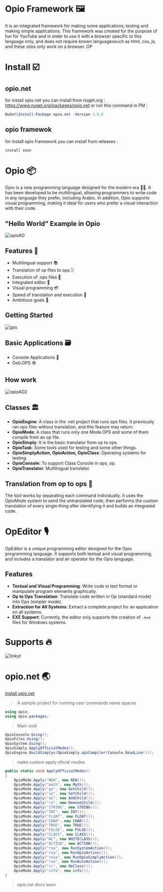 # Opio Framework 🖼️
It is an integrated framework for making some applications, testing and making simple applications. This framework was created for the purpose of fun for YouTube and in order to use it with a browser specific to this language only, and does not require known languages ​​such as html, css, js, and these sites only work on a browser. OP

# Install ☑️
## opio.net
for install opio.net you can install from nuget.org :
https://www.nuget.org/packages/opio.net or run this command in PM :
```PowerShell
NuGet\Install-Package opio.net -Version 1.0.0
```
## opio framewok
for install opio framework you can install from releases :
```PowerShell
install soon
```

# Opio 📦
Opio is a new programming language designed for the modern era 👨‍💻. It has been developed to be multilingual, allowing programmers to write code in any language they prefer, including Arabic. In addition, Opio supports visual programming, making it ideal for users who prefer a visual interaction with their code.

## "Hello World" Example in Opio
![opioAD](https://github.com/RevoidTeam/Opio-Framework/assets/155166369/b46b4316-d40f-45ed-b01d-d5fe99e14b42)

## Features 🥇
- Multilingual support 📚
- Translation of op files to ops 🗄️
- Execution of .ops files 📂
- Integrated editor 🍎
- Visual programming 💳
- Speed of translation and execution 🚅
- Ambitious goals 🥅

## Getting Started
![gss](https://github.com/RevoidTeam/Opio-Framework/assets/155166369/72d5dc58-d2a7-4103-b7de-d88021c0e788)

## Basic Applications 🗃️
- Console Applications 💬
- Oeb.OPS 🕸️

## How work
![opioAD2](https://github.com/RevoidTeam/Opio-Framework/assets/155166369/ce8e2ec3-565c-4edd-b89a-fde60b5b9669)

## Classes 🏛️
- **OpioEngine**: A class in the .net project that runs ops files. It previously ran ops files without translation, and this feature may return.
- **OpioMode**: A class that runs only one Mode.OPS and some of them compile from an op file.
- **OpioSimply**: It is the basic translator from op to ops.
- **OpioTask**: Some tools used for testing and some other things.
- **OpioSimplyAction, OpioAction, OpioClass**: Operating systems for testing.
- **OpioConsole**: To support Class Console in ops, op.
- **OpioTranslator**: Multilingual translator.

## Translation from op to ops 💽
The tool works by separating each command individually. It uses the OpioMode system to send the untranslated code, then performs the custom translation of every single thing after identifying it and builds an integrated code.


# OpEditor 🎙️
OpEditor is a unique programming editor designed for the Opio programming language. It supports both textual and visual programming, and includes a translator and an operator for the Opio language.

## Features

- **Textual and Visual Programming**: Write code in text format or manipulate program elements graphically.
- **Op to Ops Translation**: Translate code written in Op (standard mode) into Ops (simpler mode).
- **Extraction for All Systems**: Extract a complete project for an application on all systems.
- **EXE Support**: Currently, the editor only supports the creation of `.exe` files for Windows systems.

# Supports 🔥
![linkyt](https://github.com/RevoidTeam/Opio-Framework/assets/155166369/5d90d091-470a-450f-86bb-81f29c951a7c)

# opio.net 🌏
[Install opio.net](https://github.com/RevoidTeam/Opio-Framework/tree/main?tab=readme-ov-file#opionet) 
> A sample project for running user commands
> name spaces
```cs
using opio;
using opio.packages;
```
> Main void
```cs
OpioConsole.Using();
OpioFiles.Using();
OpioSystem.Using();
OpioSimply.ApplyOfficialModes();
OpioEngine.BuildSimplys(OpioSimply.opsCompiler(Console.ReadLine()));
```
> make custom apply oficial modes
```cs
public static void ApplyOfficialModes()
{
    OpioMode.Apply("NEW", new NEW());
    OpioMode.Apply("math", new Math());
    OpioMode.Apply("go", new GetChild());
    OpioMode.Apply("so", new SetChild());
    OpioMode.Apply("ao", new AddChild());
    OpioMode.Apply("ro", new RemoveChild());
    OpioMode.Apply("STRING", new STRING());
    OpioMode.Apply("INT", new INT());
    OpioMode.Apply("FLOAT", new FLOAT());
    OpioMode.Apply("CHAR", new CHAR());
    OpioMode.Apply("TRUE", new TRUE());
    OpioMode.Apply("FULSE", new FULSE());
    OpioMode.Apply("CLASS", new CLASS());
    OpioMode.Apply("WC", new WHITECLASS());
    OpioMode.Apply("ACTION", new ACTION());
    OpioMode.Apply("rsa", new RunSystemAction());
    OpioMode.Apply("roa", new RunOpioAction());
    OpioMode.Apply("rosa", new RunOpioSimplyAction());
    OpioMode.Apply("raa", new RunAutoAction());
    OpioMode.Apply("rc", new ReClass());
    OpioMode.Apply("info", new info());
}
```
> opio.net docs soon
